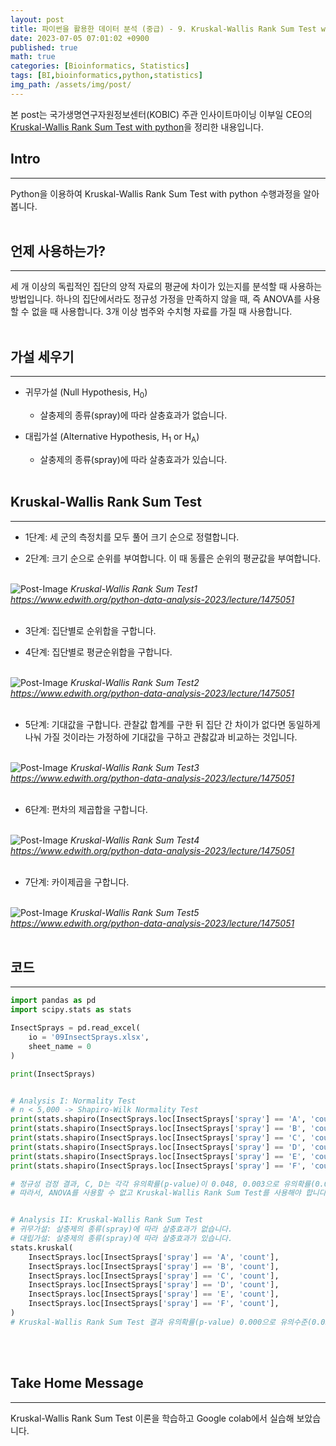 ```yaml
---
layout: post
title: 파이썬을 활용한 데이터 분석 (중급) - 9. Kruskal-Wallis Rank Sum Test with python
date: 2023-07-05 07:01:02 +0900
published: true
math: true
categories: [Bioinformatics, Statistics]
tags: [BI,bioinformatics,python,statistics]
img_path: /assets/img/post/
---
```


본 post는 국가생명연구자원정보센터(KOBIC) 주관 인사이트마이닝 이부일 CEO의 [Kruskal-Wallis Rank Sum Test with python](https://www.edwith.org/python-data-analysis-2023/lecture/1475051, "Kruskal-Wallis Rank Sum Test with python")을 정리한 내용입니다.


## Intro
***

Python을 이용하여 Kruskal-Wallis Rank Sum Test with python 수행과정을 알아봅니다.
<br><br>


## 언제 사용하는가?
***

세 개 이상의 독립적인 집단의 양적 자료의 평균에 차이가 있는지를 분석할 때 사용하는 방법입니다. 하나의 집단에서라도 정규성 가정을 만족하지 않을 때, 즉 ANOVA를 사용할 수 없을 때 사용합니다. 3개 이상 범주와 수치형 자료를 가질 때 사용합니다.
<br><br>


## 가설 세우기
***

* 귀무가설 (Null Hypothesis, H<sub>0</sub>)
    * 살충제의 종류(spray)에 따라 살충효과가 없습니다.

* 대립가설 (Alternative Hypothesis, H<sub>1</sub> or H<sub>A</sub>)
    * 살충제의 종류(spray)에 따라 살충효과가 있습니다.
<br><br>


## Kruskal-Wallis Rank Sum Test
***

* 1단계: 세 군의 측정치를 모두 풀어 크기 순으로 정렬합니다.

* 2단계: 크기 순으로 순위를 부여합니다. 이 때 동률은 순위의 평균값을 부여합니다.
<br><br>


![Post-Image](Python_Data_Analysis31.png)
_Kruskal-Wallis Rank Sum Test1<br>
https://www.edwith.org/python-data-analysis-2023/lecture/1475051_
<br><br>


* 3단계: 집단별로 순위합을 구합니다.

* 4단계: 집단별로 평균순위합을 구합니다.
<br><br>


![Post-Image](Python_Data_Analysis32.png)
_Kruskal-Wallis Rank Sum Test2<br>
https://www.edwith.org/python-data-analysis-2023/lecture/1475051_
<br><br>


* 5단계: 기대값을 구합니다. 관찰값 합계를 구한 뒤 집단 간 차이가 없다면 동일하게 나눠 가질 것이라는 가정하에 기대값을 구하고 관찷값과 비교하는 것입니다.
<br><br>


![Post-Image](Python_Data_Analysis33.png)
_Kruskal-Wallis Rank Sum Test3<br>
https://www.edwith.org/python-data-analysis-2023/lecture/1475051_
<br><br>


* 6단계: 편차의 제곱합을 구합니다.
<br><br>


![Post-Image](Python_Data_Analysis34.png)
_Kruskal-Wallis Rank Sum Test4<br>
https://www.edwith.org/python-data-analysis-2023/lecture/1475051_
<br><br>


* 7단계: 카이제곱을 구합니다.
<br><br>


![Post-Image](Python_Data_Analysis35.png)
_Kruskal-Wallis Rank Sum Test5<br>
https://www.edwith.org/python-data-analysis-2023/lecture/1475051_
<br><br>


## 코드
***

```python
import pandas as pd
import scipy.stats as stats

InsectSprays = pd.read_excel(
    io = '09InsectSprays.xlsx',
    sheet_name = 0
)

print(InsectSprays)


# Analysis I: Normality Test
# n < 5,000 -> Shapiro-Wilk Normality Test
print(stats.shapiro(InsectSprays.loc[InsectSprays['spray'] == 'A', 'count']))
print(stats.shapiro(InsectSprays.loc[InsectSprays['spray'] == 'B', 'count']))
print(stats.shapiro(InsectSprays.loc[InsectSprays['spray'] == 'C', 'count']))
print(stats.shapiro(InsectSprays.loc[InsectSprays['spray'] == 'D', 'count']))
print(stats.shapiro(InsectSprays.loc[InsectSprays['spray'] == 'E', 'count']))
print(stats.shapiro(InsectSprays.loc[InsectSprays['spray'] == 'F', 'count']))

# 정규성 검정 결과, C, D는 각각 유의확률(p-value)이 0.048, 0.003으로 유의확률(0.05)보다 작으므로 정규성 가정을 만족하지 않습니다.
# 따라서, ANOVA를 사용할 수 없고 Kruskal-Wallis Rank Sum Test를 사용해야 합니다.


# Analysis II: Kruskal-Wallis Rank Sum Test
# 귀무가설: 살충제의 종류(spray)에 따라 살충효과가 없습니다.
# 대립가설: 살충제의 종류(spray)에 따라 살충효과가 있습니다.
stats.kruskal(
    InsectSprays.loc[InsectSprays['spray'] == 'A', 'count'],
    InsectSprays.loc[InsectSprays['spray'] == 'B', 'count'],
    InsectSprays.loc[InsectSprays['spray'] == 'C', 'count'],
    InsectSprays.loc[InsectSprays['spray'] == 'D', 'count'],
    InsectSprays.loc[InsectSprays['spray'] == 'E', 'count'],
    InsectSprays.loc[InsectSprays['spray'] == 'F', 'count'],
)
# Kruskal-Wallis Rank Sum Test 결과 유의확률(p-value) 0.000으로 유의수준(0.05)보다 작으므로 귀무가설을 기각합니다. 즉, 살충제의 종류에 따라 통계적으로 유의한 살충효과가 있습니다.
```
<br><br>


## Take Home Message
***

Kruskal-Wallis Rank Sum Test 이론을 학습하고 Google colab에서 실습해 보았습니다.
<br><br>